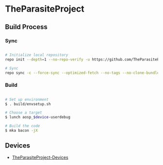 # TheParasiteProject

## Build Process

### Sync ###

```bash

# Initialize local repository
repo init --depth=1 --no-repo-verify -u https://github.com/TheParasiteProject/manifest -b 14.0 -g default,-mips,-darwin,-notdefault --git-lfs

# Sync
repo sync -c --force-sync --optimized-fetch --no-tags --no-clone-bundle --prune -j$(nproc --all)
```

### Build ###

```bash

# Set up environment
$ . build/envsetup.sh

# Choose a target
$ lunch aosp_$device-userdebug

# Build the code
$ mka bacon -jX
```

## Devices

- [TheParasiteProject-Devices](https://github.com/TheParasiteProject-Devices)

